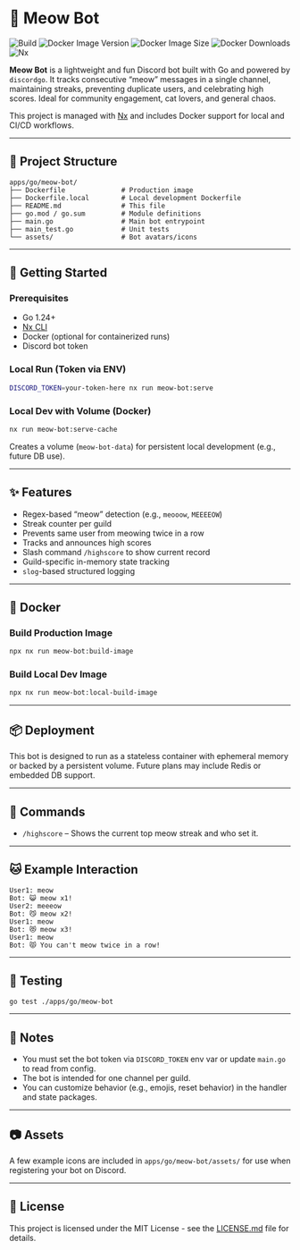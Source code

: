 # 🐾 Meow Bot

![Build](https://img.shields.io/github/actions/workflow/status/dotablaze-tech/platform/ci.yml?branch=main)
![Docker Image Version](https://img.shields.io/docker/v/dotablaze/meowbot)
![Docker Image Size](https://img.shields.io/docker/image-size/dotablaze/meowbot)
![Docker Downloads](https://img.shields.io/docker/pulls/dotablaze/meowbot?label=downloads)
![Nx](https://img.shields.io/badge/Nx-managed-blue)

**Meow Bot** is a lightweight and fun Discord bot built with Go and powered by `discordgo`. It tracks consecutive “meow”
messages in a single channel, maintaining streaks, preventing duplicate users, and celebrating high scores. Ideal for
community engagement, cat lovers, and general chaos.

This project is managed with [Nx](https://nx.dev) and includes Docker support for local and CI/CD workflows.

---

## 📁 Project Structure

```
apps/go/meow-bot/
├── Dockerfile              # Production image
├── Dockerfile.local        # Local development Dockerfile
├── README.md               # This file
├── go.mod / go.sum         # Module definitions
├── main.go                 # Main bot entrypoint
├── main_test.go            # Unit tests
└── assets/                 # Bot avatars/icons
```

---

## 🚀 Getting Started

### Prerequisites

- Go 1.24+
- [Nx CLI](https://nx.dev)
- Docker (optional for containerized runs)
- Discord bot token

### Local Run (Token via ENV)

```bash
DISCORD_TOKEN=your-token-here nx run meow-bot:serve
```

### Local Dev with Volume (Docker)

```bash
nx run meow-bot:serve-cache
```

Creates a volume (`meow-bot-data`) for persistent local development (e.g., future DB use).

---

## ✨ Features

- Regex-based “meow” detection (e.g., `meooow`, `MEEEEOW`)
- Streak counter per guild
- Prevents same user from meowing twice in a row
- Tracks and announces high scores
- Slash command `/highscore` to show current record
- Guild-specific in-memory state tracking
- `slog`-based structured logging

---

## 🐳 Docker

### Build Production Image

```bash
npx nx run meow-bot:build-image
```

### Build Local Dev Image

```bash
npx nx run meow-bot:local-build-image
```

---

## 📦 Deployment

This bot is designed to run as a stateless container with ephemeral memory or backed by a persistent volume. Future
plans may include Redis or embedded DB support.

---

## 🔧 Commands

- `/highscore` – Shows the current top meow streak and who set it.

---

## 🐱 Example Interaction

```text
User1: meow
Bot: 😺 meow x1!
User2: meeeow
Bot: 😼 meow x2!
User1: meow
Bot: 😻 meow x3!
User1: meow
Bot: 😾 You can't meow twice in a row!
```

---

## 🧪 Testing

```bash
go test ./apps/go/meow-bot
```

---

## 📌 Notes

- You must set the bot token via `DISCORD_TOKEN` env var or update `main.go` to read from config.
- The bot is intended for one channel per guild.
- You can customize behavior (e.g., emojis, reset behavior) in the handler and state packages.

---

## 📷 Assets

A few example icons are included in `apps/go/meow-bot/assets/` for use when registering your bot on Discord.

---

## 📝 License

This project is licensed under the MIT License - see the [LICENSE.md](LICENSE.md) file for details.

